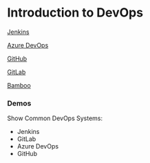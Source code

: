 # Introduction to DevOps

[Jenkins](https://www.jenkins.io/)

[Azure DevOps](https://dev.azure.com/)

[GitHub](http://www.github.com/)

[GitLab](https://gitlab.com/)

[Bamboo](https://www.atlassian.com/de/software/bamboo)

### Demos

Show Common DevOps Systems:

- Jenkins
- GitLab
- Azure DevOps
- GitHub
